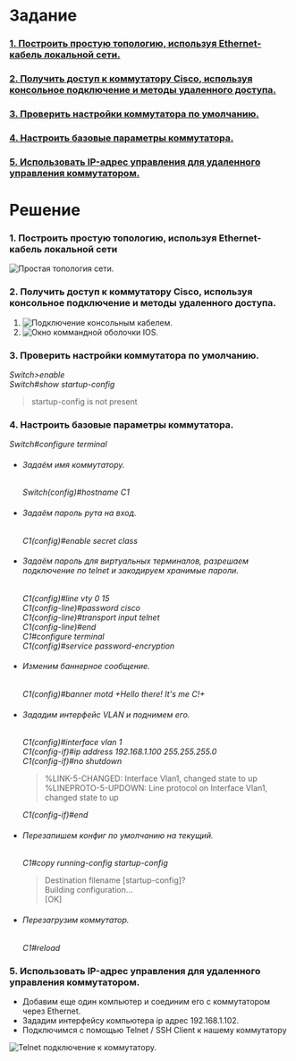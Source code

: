 # Задание
### [1. Построить простую топологию, используя Ethernet-кабель локальной сети.](#1)
### [2. Получить доступ к коммутатору Cisco, используя консольное подключение и методы удаленного доступа.](#2)
### [3. Проверить настройки коммутатора по умолчанию.](#3)
### [4. Настроить базовые параметры коммутатора.](#4)
### [5. Использовать IP-адрес управления для удаленного управления коммутатором.](#5)
# Решение
### <a name="1"> 1. Построить простую топологию, используя Ethernet-кабель локальной сети</a>

<image src="./Simple topology.PNG" alt="Простая топология сети.">

### <a name="2"> 2. Получить доступ к коммутатору Cisco, используя консольное подключение и методы удаленного доступа.</a>

  1. <image src="./Console.PNG" alt="Подключение консольным кабелем.">
  
  2. <image src="./cli.PNG" alt="Окно коммандной оболочки IOS.">
  
### <a name="3"> 3. Проверить настройки коммутатора по умолчанию.</a>
  *Switch>enable*  
     *Switch#show startup-config*  
   >startup-config is not present
  
### <a name="4"> 4. Настроить базовые параметры коммутатора.</a>
  *Switch#configure terminal*
  * ###### Задаём имя коммутатору.
    *Switch(config)#hostname C1*
  * ###### Задаём пароль рута на вход.
    *C1(config)#enable secret class*
  * ###### Задаём пароль для виртуальных терминалов, разрешаем подключение по telnet и закодируем хранимые пароли.
    *C1(config)#line vty 0 15*  
    *C1(config-line)#password cisco*  
    *C1(config-line)#transport input telnet*  
    *C1(config-line)#end*  
    *C1#configure terminal*  
    *C1(config)#service password-encryption*  
  * ###### Изменим баннерное сообщение.
    *C1(config)#banner motd +Hello there! It's me C!+*
  * ###### Зададим интерфейс VLAN и поднимем его.
    *C1(config)#interface vlan 1*  
    *C1(config-if)#ip address 192.168.1.100 255.255.255.0*  
    *C1(config-if)#no shutdown*   
    >%LINK-5-CHANGED: Interface Vlan1, changed state to up  
    %LINEPROTO-5-UPDOWN: Line protocol on Interface Vlan1, changed state to up
  
    *C1(config-if)#end*    
  * ###### Перезапишем конфиг по умолчанию на текущий.
    *C1#copy running-config startup-config*  
    >Destination filename [startup-config]?  
    Building configuration...  
    [OK]  
  * ###### Перезагрузим коммутатор.
    *C1#reload*  
### <a name="5"> 5. Использовать IP-адрес управления для удаленного управления коммутатором.</a>
  * Добавим еще один компьютер и соединим его с коммутатором через Ethernet.  
  * Зададим интерфейсу компьютера ip адрес 192.168.1.102.  
  * Подключимся с помощью Telnet / SSH Client к нашему коммутатору  
 <image src="./telnet.PNG" alt="Telnet подключение к коммутатору.">
  
